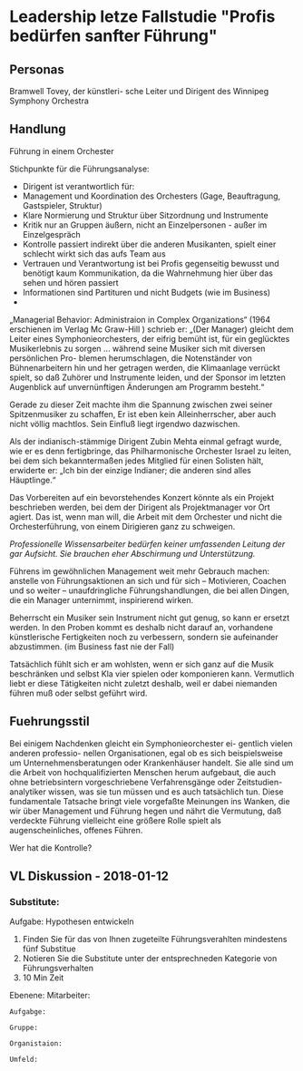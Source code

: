# Leadership letze Fallstudie "Profis bedürfen sanfter Führung"

## Personas
Bramwell Tovey, der künstleri- sche Leiter und Dirigent des Winnipeg Symphony Orchestra


## Handlung
Führung in einem Orchester

Stichpunkte für die Führungsanalyse:
  - Dirigent ist verantwortlich für:
  - Management und Koordination des Orchesters (Gage, Beauftragung, Gastspieler, Struktur)
  - Klare Normierung und Struktur über Sitzordnung und Instrumente
  - Kritik nur an Gruppen äußern, nicht an Einzelpersonen - außer im Einzelgespräch
  - Kontrolle passiert indirekt über die anderen Musikanten, spielt einer schlecht wirkt sich das aufs Team aus
  - Vertrauen und Verantwortung ist bei Profis gegenseitig bewusst und benötigt kaum Kommunikation, da die Wahrnehmung hier über das sehen und hören passiert
  - Informationen sind Partituren und nicht Budgets (wie im Business)
  - 

„Managerial Behavior: Administraion in Complex Organizations“
(1964 erschienen im Verlag Mc Graw-Hill ) schrieb er: „(Der Manager) gleicht dem Leiter eines Symphonieorchesters, der eifrig bemüht ist, für ein geglücktes Musikerlebnis zu sorgen ... während seine Musiker sich mit diversen persönlichen Pro-
blemen herumschlagen, die Notenständer von Bühnenarbeitern hin und her getragen werden, die Klimaanlage verrückt spielt, so daß Zuhörer und Instrumente leiden, und der Sponsor im letzten Augenblick auf unvernünftigen Änderungen am Programm besteht.“

Gerade zu dieser Zeit machte ihm die Spannung zwischen zwei seiner Spitzenmusiker zu schaffen,
Er ist eben kein Alleinherrscher, aber auch nicht völlig machtlos. Sein Einfluß liegt irgendwo dazwischen.

Als der indianisch-stämmige Dirigent Zubin Mehta einmal gefragt wurde, wie er es denn fertigbringe,
das Philharmonische Orchester Israel zu leiten, bei dem sich bekanntermaßen jedes Mitglied für einen
Solisten hält, erwiderte er: „Ich bin der einzige Indianer; die anderen sind alles Häuptlinge.“

Das Vorbereiten auf ein bevorstehendes Konzert könnte als ein Projekt beschrieben werden, bei dem der Dirigent als Projektmanager vor Ort agiert. Das ist, wenn man will, die Arbeit mit dem Orchester und nicht die Orchesterführung, von einem Dirigieren ganz zu schweigen.

*Professionelle Wissensarbeiter bedürfen keiner umfassenden Leitung der gar Aufsicht. Sie brauchen eher Abschirmung und Unterstützung.*

Führens im gewöhnlichen Management weit mehr Gebrauch  machen:  anstelle  von Führungsaktionen an sich und für
sich – Motivieren, Coachen und so weiter – unaufdringliche Führungshandlungen, die bei allen Dingen, die ein Manager unternimmt, inspirierend wirken.

Beherrscht ein Musiker sein Instrument nicht gut genug, so kann er ersetzt werden. In den Proben kommt es deshalb nicht darauf an, vorhandene künstlerische Fertigkeiten noch zu verbessern, sondern sie aufeinander abzustimmen. (im Business fast nie der Fall)

Tatsächlich fühlt sich er am wohlsten, wenn er sich ganz auf die Musik beschränken und selbst Kla vier spielen oder komponieren kann. Vermutlich liebt er diese Tätigkeiten nicht zuletzt deshalb, weil er dabei niemanden führen muß oder selbst geführt wird.

## Fuehrungsstil
Bei einigem Nachdenken gleicht ein Symphonieorchester ei- gentlich vielen anderen professio- nellen Organisationen, egal ob es sich beispielsweise um Unternehmensberatungen oder Krankenhäuser handelt. Sie alle sind um die Arbeit von hochqualifizierten Menschen herum aufgebaut, die auch ohne betriebsintern vorgeschriebene Verfahrensgänge oder Zeitstudien- analytiker wissen, was sie tun müssen und es auch tatsächlich tun. Diese fundamentale Tatsache bringt viele vorgefaßte Meinungen ins Wanken, die wir über Management und Führung hegen und nährt die Vermutung, daß verdeckte Führung vielleicht eine größere Rolle spielt als augenscheinliches, offenes Führen.

Wer hat die Kontrolle?

## VL Diskussion - 2018-01-12

### Substitute:
  Aufgabe: Hypothesen entwickeln
 1. Finden Sie für das von Ihnen zugeteilte Führungsverahlten mindestens fünf Substitue
 2. Notieren Sie die Substitute unter der entsprechneden Kategorie von Führungsverhalten
 3. 10 Min Zeit

Ebenene:
    Mitarbeiter:

    Aufgabge:
    
    Gruppe:
    
    Organistaion:
    
    Umfeld:
 
